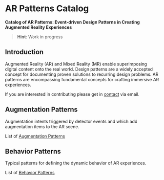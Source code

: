 # AR Patterns Catalog

**Catalog of AR Patterns: Event-driven Design Patterns in Creating Augmented Reality Experiences**

> **Hint**: Work in progress
> 
## Introduction

Augmented Reality (AR) and Mixed Reality (MR) enable superimposing digital content onto the real world.
Design patterns are a widely accepted concept for documenting proven solutions to recurring design problems. 
AR patterns are encompassing fundamental concepts for crafting immersive AR experiences.

If you are interested in contributing please get in [contact](https://github.com/metason) via email.

## Augmentation Patterns

Augmentation intents triggered by detector events and which add augmentation items to the AR scene.

List of [Augmentation Patterns](augmentation.md)

## Behavior Patterns

Typical patterns for defining the dynamic behavior of AR experiences.

List of [Behavior Patterns](behavior.md)
